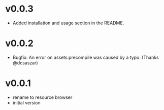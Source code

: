 # v0.0.3
  * Added installation and usage section in the README.

# v0.0.2
  * Bugfix: An error on assets:precompile was caused by a typo. (Thanks @dcsaszar)

# v0.0.1
  * rename to resource browser
  * initial version
